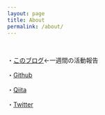 ```yaml
---
layout: page
title: About
permalink: /about/
---
```

<!-- 
This is the base Jekyll theme. You can find out more info about customizing your Jekyll theme, as well as basic Jekyll usage documentation at [jekyllrb.com](https://jekyllrb.com/)

You can find the source code for Minima at GitHub:
[jekyll][jekyll-organization] /
[minima](https://github.com/jekyll/minima)

You can find the source code for Jekyll at GitHub:
[jekyll][jekyll-organization] /
[jekyll](https://github.com/jekyll/jekyll)


[jekyll-organization]: https://github.com/jekyll

 -->
 <br>

・[このブログ](https://kazumawada.github.io/)←一週間の活動報告<br>
 
・[Github](https://github.com/kazumawada/)<br>

・[Qiita](https://qiita.com/kazumawada)<br>

・[Twitter](https://twitter.com/kaz0834)<br>




